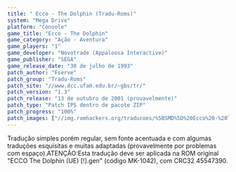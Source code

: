 ```yaml
---
title: " Ecco - The Dolphin (Tradu-Roms)"
system: "Mega Drive"
platform: "Console"
game_title: "Ecco - The Dolphin"
game_category: "Ação - Aventura"
game_players: "1"
game_developer: "Novotrade (Appaloosa Interactive)"
game_publisher: "SEGA"
game_release_date: "30 de julho de 1993"
patch_author: "Fserve"
patch_group: "Tradu-Roms"
patch_site: "//www.dcc.ufam.edu.br/~gbs/tr/"
patch_version: "1.3"
patch_release: "13 de outubro de 2001 (provavelmente)"
patch_type: "Patch IPS dentro de pacote ZIP"
patch_progress: "100%"
patch_images: ["//img.romhackers.org/traducoes/%5BSMD%5D%20Ecco%20-%20The%20Dolphin%20-%20Tradu-Roms%20-%201.png","//img.romhackers.org/traducoes/%5BSMD%5D%20Ecco%20-%20The%20Dolphin%20-%20Tradu-Roms%20-%202.png","//img.romhackers.org/traducoes/%5BSMD%5D%20Ecco%20-%20The%20Dolphin%20-%20Tradu-Roms%20-%203.png"]
---
```

Tradução simples porém regular, sem fonte acentuada e com algumas traduções esquisitas e muitas adaptadas (provavelmente por problemas com espaço).ATENÇÃO:Esta tradução deve ser aplicada na ROM original "ECCO The Dolphin (UE) [!].gen" (código MK-1042), com CRC32 45547390.